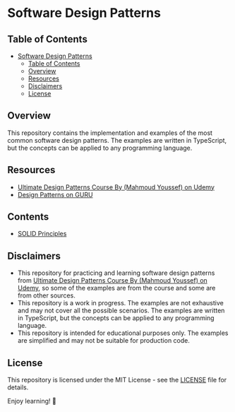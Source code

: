 # Software Design Patterns

## Table of Contents

<!-- TOC -->

- [Software Design Patterns](#software-design-patterns)
  - [Table of Contents](#table-of-contents)
  - [Overview](#overview)
  - [Resources](#resources)
  - [Disclaimers](#disclaimers)
  - [License](#license)

<!-- /TOC -->

## Overview

This repository contains the implementation and examples of the most common software design patterns. The examples are written in TypeScript, but the concepts can be applied to any programming language.

## Resources

- [Ultimate Design Patterns Course By (Mahmoud Youssef) on Udemy](https://www.udemy.com/course/ultimate-design-patterns/)
- [Design Patterns on GURU](https://refactoring.guru/design-patterns)

## Contents

- [SOLID Principles](./solid-principles/)

## Disclaimers

- This repository for practicing and learning software design patterns from [Ultimate Design Patterns Course By (Mahmoud Youssef) on Udemy](https://www.udemy.com/course/ultimate-design-patterns/), so some of the examples are from the course and some are from other sources.
- This repository is a work in progress. The examples are not exhaustive and may not cover all the possible scenarios. The examples are written in TypeScript, but the concepts can be applied to any programming language.
- This repository is intended for educational purposes only. The examples are simplified and may not be suitable for production code.

## License

This repository is licensed under the MIT License - see the [LICENSE](./LICENSE) file for details.

Enjoy learning! 🚀
